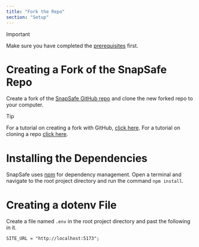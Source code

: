 ```yaml
---
title: "Fork the Repo"
section: "Setup"
---
```


> [!IMPORTANT]
> Make sure you have completed the [prerequisites](/docs/prerequisites) first.

# Creating a Fork of the SnapSafe Repo

Create a fork of the [SnapSafe GitHub repo](https://github.com/SnapSafe/SnapSafe) and clone the new forked repo to your computer.

> [!TIP]
> For a tutorial on creating a fork with GitHub, [click here](https://docs.github.com/en/pull-requests/collaborating-with-pull-requests/working-with-forks/fork-a-repo).
> For a tutorial on cloning a repo [click here](https://docs.github.com/en/repositories/creating-and-managing-repositories/cloning-a-repository).

# Installing the Dependencies

SnapSafe uses [npm](https://www.npmjs.com/) for dependency management. Open a terminal and navigate to the root project directory and run the command `npm install`.

# Creating a dotenv File

Create a file named `.env` in the root project directory and past the following in it.

```
SITE_URL = "http://localhost:5173";
```
